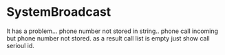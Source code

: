 # SystemBroadcast


It has a problem... phone number not stored in string.. phone call incoming but phone number not stored. as a result call list is empty just show call serioul id.
